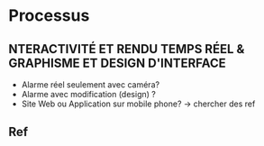 # Processus

## NTERACTIVITÉ ET RENDU TEMPS RÉEL & GRAPHISME ET DESIGN D'INTERFACE
- Alarme réel seulement avec caméra? 
- Alarme avec modification (design) ?
- Site Web ou Application sur mobile phone? 
→ chercher des ref

**Ref**
- 